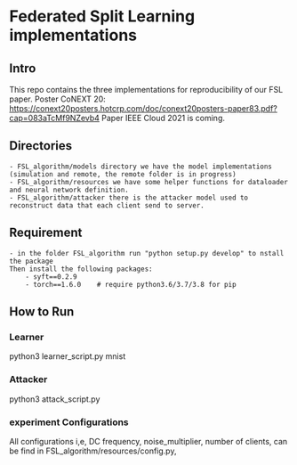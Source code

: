 # Federated Split Learning implementations

## Intro
This repo contains the three implementations for reproducibility of our FSL paper.
Poster CoNEXT 20: https://conext20posters.hotcrp.com/doc/conext20posters-paper83.pdf?cap=083aTcMf9NZevb4
Paper IEEE Cloud 2021 is coming.

## Directories
    - FSL_algorithm/models directory we have the model implementations (simulation and remote, the remote folder is in progress)
    - FSL_algorithm/resources we have some helper functions for dataloader and neural network definition.
    - FSL_algorithm/attacker there is the attacker model used to reconstruct data that each client send to server.


## Requirement
```
- in the folder FSL_algorithm run "python setup.py develop" to nstall the package
Then install the following packages:
    - syft==0.2.9
    - torch==1.6.0    # require python3.6/3.7/3.8 for pip
```

## How to Run
### Learner
python3 learner_script.py mnist

### Attacker
python3 attack_script.py

### experiment Configurations
All configurations i,e, DC frequency, noise_multiplier, number of clients, can be find in FSL_algorithm/resources/config.py, 


